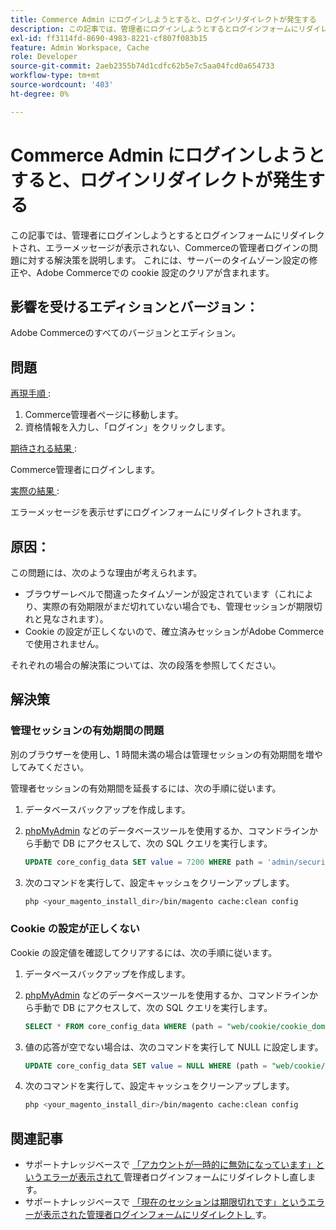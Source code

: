 ```yaml
---
title: Commerce Admin にログインしようとすると、ログインリダイレクトが発生する
description: この記事では、管理者にログインしようとするとログインフォームにリダイレクトされ、エラーメッセージが表示されない、Commerceの管理者ログインの問題に対する解決策を説明します。 これには、サーバーのタイムゾーン設定の修正や、Adobe Commerceでの cookie 設定のクリアが含まれます。
exl-id: ff3114fd-8690-4983-8221-cf807f083b15
feature: Admin Workspace, Cache
role: Developer
source-git-commit: 2aeb2355b74d1cdfc62b5e7c5aa04fcd0a654733
workflow-type: tm+mt
source-wordcount: '403'
ht-degree: 0%

---
```


# Commerce Admin にログインしようとすると、ログインリダイレクトが発生する

この記事では、管理者にログインしようとするとログインフォームにリダイレクトされ、エラーメッセージが表示されない、Commerceの管理者ログインの問題に対する解決策を説明します。 これには、サーバーのタイムゾーン設定の修正や、Adobe Commerceでの cookie 設定のクリアが含まれます。

## 影響を受けるエディションとバージョン：

Adobe Commerceのすべてのバージョンとエディション。

## 問題

<u> 再現手順 </u>:

1. Commerce管理者ページに移動します。
1. 資格情報を入力し、「ログイン」をクリックします。

<u> 期待される結果 </u>:

Commerce管理者にログインします。

<u> 実際の結果 </u>:

エラーメッセージを表示せずにログインフォームにリダイレクトされます。

## 原因：

この問題には、次のような理由が考えられます。

* ブラウザーレベルで間違ったタイムゾーンが設定されています（これにより、実際の有効期限がまだ切れていない場合でも、管理セッションが期限切れと見なされます）。
* Cookie の設定が正しくないので、確立済みセッションがAdobe Commerceで使用されません。

それぞれの場合の解決策については、次の段落を参照してください。

## 解決策

### 管理セッションの有効期間の問題

別のブラウザーを使用し、1 時間未満の場合は管理セッションの有効期間を増やしてみてください。

管理者セッションの有効期間を延長するには、次の手順に従います。

1. データベースバックアップを作成します。
1. [phpMyAdmin](https://experienceleague.adobe.com/en/docs/commerce-operations/installation-guide/prerequisites/optional-software#phpmyadmin) などのデータベースツールを使用するか、コマンドラインから手動で DB にアクセスして、次の SQL クエリを実行します。

   ```sql
   UPDATE core_config_data SET value = 7200 WHERE path = 'admin/security/session_lifetime';
   ```

1. 次のコマンドを実行して、設定キャッシュをクリーンアップします。

   ```bash
   php <your_magento_install_dir>/bin/magento cache:clean config
   ```

### Cookie の設定が正しくない

Cookie の設定値を確認してクリアするには、次の手順に従います。

1. データベースバックアップを作成します。
1. [phpMyAdmin](https://experienceleague.adobe.com/en/docs/commerce-operations/installation-guide/prerequisites/optional-software#phpmyadmin) などのデータベースツールを使用するか、コマンドラインから手動で DB にアクセスして、次の SQL クエリを実行します。

   ```sql
   SELECT * FROM core_config_data WHERE (path = "web/cookie/cookie_domain" OR path = "web/cookie/cookie_path");
   ```

1. 値の応答が空でない場合は、次のコマンドを実行して NULL に設定します。

   ```sql
   UPDATE core_config_data SET value = NULL WHERE (path = "web/cookie/cookie_domain" OR path = "web/cookie/cookie_path");
   ```

1. 次のコマンドを実行して、設定キャッシュをクリーンアップします。

   ```bash
   php <your_magento_install_dir>/bin/magento cache:clean config
   ```

## 関連記事

* サポートナレッジベースで [ 「アカウントが一時的に無効になっています」というエラーが表示されて ](/help/troubleshooting/miscellaneous/redirect-back-to-the-admin-login-form-with-your-account-is-temporarily-disabled-error.md) 管理者ログインフォームにリダイレクトし直します。
* サポートナレッジベースで [ 「現在のセッションは期限切れです」というエラーが表示された管理者ログインフォームにリダイレクトし ](/help/troubleshooting/miscellaneous/redirect-back-to-the-admin-login-form-with-your-current-session-has-been-expired-error.md) す。
